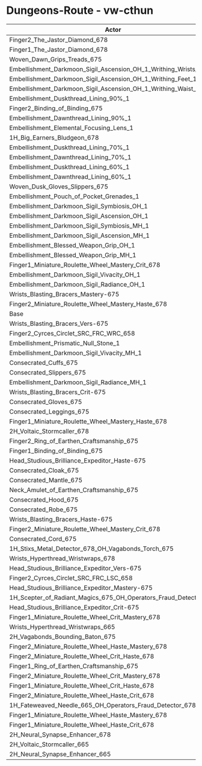 # Dungeons-Route - vw-cthun
| Actor | DPS | Increase |
|---|:---:|:---:|
|Finger2_The_Jastor_Diamond_678|2810065|1.20%|
|Finger1_The_Jastor_Diamond_678|2804748|1.01%|
|Woven_Dawn_Grips_Treads_675|2801750|0.90%|
|Embellishment_Darkmoon_Sigil_Ascension_OH_1_Writhing_Wrists_1|2799113|0.81%|
|Embellishment_Darkmoon_Sigil_Ascension_OH_1_Writhing_Feet_1|2798185|0.78%|
|Embellishment_Darkmoon_Sigil_Ascension_OH_1_Writhing_Waist_1|2795080|0.66%|
|Embellishment_Duskthread_Lining_90%_1|2794348|0.64%|
|Finger2_Binding_of_Binding_675|2792950|0.59%|
|Embellishment_Dawnthread_Lining_90%_1|2792421|0.57%|
|Embellishment_Elemental_Focusing_Lens_1|2792330|0.56%|
|1H_Big_Earners_Bludgeon_678|2791406|0.53%|
|Embellishment_Duskthread_Lining_70%_1|2789280|0.46%|
|Embellishment_Dawnthread_Lining_70%_1|2788561|0.43%|
|Embellishment_Duskthread_Lining_60%_1|2787155|0.38%|
|Embellishment_Dawnthread_Lining_60%_1|2785895|0.33%|
|Woven_Dusk_Gloves_Slippers_675|2785362|0.31%|
|Embellishment_Pouch_of_Pocket_Grenades_1|2785263|0.31%|
|Embellishment_Darkmoon_Sigil_Symbiosis_OH_1|2785148|0.31%|
|Embellishment_Darkmoon_Sigil_Ascension_OH_1|2784193|0.27%|
|Embellishment_Darkmoon_Sigil_Symbiosis_MH_1|2782881|0.22%|
|Embellishment_Darkmoon_Sigil_Ascension_MH_1|2781706|0.18%|
|Embellishment_Blessed_Weapon_Grip_OH_1|2780551|0.14%|
|Embellishment_Blessed_Weapon_Grip_MH_1|2778077|0.05%|
|Finger1_Miniature_Roulette_Wheel_Mastery_Crit_678|2777909|0.05%|
|Embellishment_Darkmoon_Sigil_Vivacity_OH_1|2777217|0.02%|
|Embellishment_Darkmoon_Sigil_Radiance_OH_1|2776944|0.01%|
|Wrists_Blasting_Bracers_Mastery-675|2776853|0.01%|
|Finger2_Miniature_Roulette_Wheel_Mastery_Haste_678|2776780|0.00%|
|Base|2776646|0.00%|
|Wrists_Blasting_Bracers_Vers-675|2776615|0.00%|
|Finger2_Cyrces_Circlet_SRC_FRC_WRC_658|2776327|-0.01%|
|Embellishment_Prismatic_Null_Stone_1|2775214|-0.05%|
|Embellishment_Darkmoon_Sigil_Vivacity_MH_1|2774590|-0.07%|
|Consecrated_Cuffs_675|2774528|-0.08%|
|Consecrated_Slippers_675|2774476|-0.08%|
|Embellishment_Darkmoon_Sigil_Radiance_MH_1|2774298|-0.08%|
|Wrists_Blasting_Bracers_Crit-675|2774228|-0.09%|
|Consecrated_Gloves_675|2773839|-0.10%|
|Consecrated_Leggings_675|2773586|-0.11%|
|Finger1_Miniature_Roulette_Wheel_Mastery_Haste_678|2773086|-0.13%|
|2H_Voltaic_Stormcaller_678|2773023|-0.13%|
|Finger2_Ring_of_Earthen_Craftsmanship_675|2773016|-0.13%|
|Finger1_Binding_of_Binding_675|2772138|-0.16%|
|Head_Studious_Brilliance_Expeditor_Haste-675|2771903|-0.17%|
|Consecrated_Cloak_675|2771811|-0.17%|
|Consecrated_Mantle_675|2771781|-0.18%|
|Neck_Amulet_of_Earthen_Craftsmanship_675|2771656|-0.18%|
|Consecrated_Hood_675|2771486|-0.19%|
|Consecrated_Robe_675|2771016|-0.20%|
|Wrists_Blasting_Bracers_Haste-675|2770931|-0.21%|
|Finger2_Miniature_Roulette_Wheel_Mastery_Crit_678|2770788|-0.21%|
|Consecrated_Cord_675|2770364|-0.23%|
|1H_Stixs_Metal_Detector_678_OH_Vagabonds_Torch_675|2768868|-0.28%|
|Wrists_Hyperthread_Wristwraps_678|2768493|-0.29%|
|Head_Studious_Brilliance_Expeditor_Vers-675|2767708|-0.32%|
|Finger2_Cyrces_Circlet_SRC_FRC_LSC_658|2766772|-0.36%|
|Head_Studious_Brilliance_Expeditor_Mastery-675|2766613|-0.36%|
|1H_Scepter_of_Radiant_Magics_675_OH_Operators_Fraud_Detector_678|2766130|-0.38%|
|Head_Studious_Brilliance_Expeditor_Crit-675|2761694|-0.54%|
|Finger1_Miniature_Roulette_Wheel_Crit_Mastery_678|2759824|-0.61%|
|Wrists_Hyperthread_Wristwraps_665|2759522|-0.62%|
|2H_Vagabonds_Bounding_Baton_675|2758159|-0.67%|
|Finger2_Miniature_Roulette_Wheel_Haste_Mastery_678|2754791|-0.79%|
|Finger2_Miniature_Roulette_Wheel_Crit_Haste_678|2752694|-0.86%|
|Finger1_Ring_of_Earthen_Craftsmanship_675|2752447|-0.87%|
|Finger2_Miniature_Roulette_Wheel_Crit_Mastery_678|2751292|-0.91%|
|Finger1_Miniature_Roulette_Wheel_Crit_Haste_678|2750128|-0.96%|
|Finger2_Miniature_Roulette_Wheel_Haste_Crit_678|2749667|-0.97%|
|1H_Fateweaved_Needle_665_OH_Operators_Fraud_Detector_678|2741813|-1.25%|
|Finger1_Miniature_Roulette_Wheel_Haste_Mastery_678|2731608|-1.62%|
|Finger1_Miniature_Roulette_Wheel_Haste_Crit_678|2727517|-1.77%|
|2H_Neural_Synapse_Enhancer_678|2715437|-2.20%|
|2H_Voltaic_Stormcaller_665|2698153|-2.83%|
|2H_Neural_Synapse_Enhancer_665|2647202|-4.66%|
